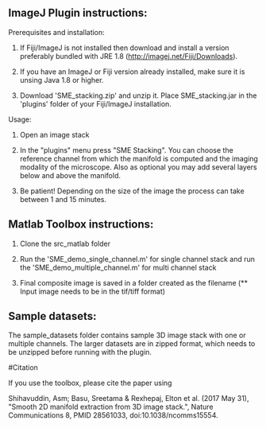 ## ImageJ Plugin instructions:

Prerequisites and installation:

1. If Fiji/ImageJ is not installed then download and install a version preferably bundled with JRE 1.8 (http://imagej.net/Fiji/Downloads). 

2. If you have an ImageJ or Fiji version already installed, make sure it is unsing Java 1.8 or higher.

3. Download 'SME_stacking.zip' and unzip it. Place SME_stacking.jar in the 'plugins' folder of your Fiji/ImageJ installation.

Usage:

1. Open an image stack

2. In the "plugins" menu press "SME Stacking". You can choose the reference channel from which the manifold is computed and the imaging modality of the microscope. Also as optional you may add several layers below and above the manifold.

3. Be patient! Depending on the size of the image the process can take between 1 and 15 minutes.

## Matlab Toolbox instructions:

1. Clone the src_matlab folder

2. Run the 'SME_demo_single_channel.m' for single channel stack and run the 'SME_demo_multiple_channel.m' for multi channel stack

3. Final composite image is saved in a folder created as the filename (** Input image needs to be in the tif/tiff format)

## Sample datasets:

The sample_datasets folder contains sample 3D image stack with one or multiple channels. The larger datasets are in zipped format, which needs to be unzipped before running with the plugin.

#Citation

If you use the toolbox, please cite the paper using

Shihavuddin, Asm; Basu, Sreetama & Rexhepaj, Elton et al. (2017 May 31), "Smooth 2D manifold extraction from 3D image stack.", Nature Communications 8, PMID 28561033, doi:10.1038/ncomms15554.

